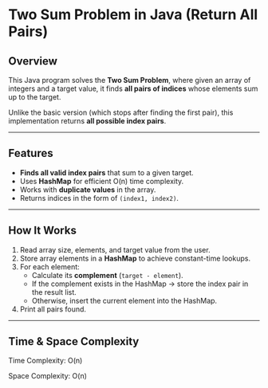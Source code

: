 #  Two Sum Problem in Java (Return All Pairs)

##  Overview
This Java program solves the **Two Sum Problem**, where given an array of integers and a target value, it finds **all pairs of indices** whose elements sum up to the target.  

Unlike the basic version (which stops after finding the first pair), this implementation returns **all possible index pairs**.

---

##  Features
- **Finds all valid index pairs** that sum to a given target.
- Uses **HashMap** for efficient O(n) time complexity.
- Works with **duplicate values** in the array.
- Returns indices in the form of `(index1, index2)`.

---

##  How It Works
1. Read array size, elements, and target value from the user.
2. Store array elements in a **HashMap** to achieve constant-time lookups.
3. For each element:
   - Calculate its **complement** (`target - element`).
   - If the complement exists in the HashMap → store the index pair in the result list.
   - Otherwise, insert the current element into the HashMap.
4. Print all pairs found.

---
##  Time & Space Complexity
Time Complexity: O(n)

Space Complexity: O(n)